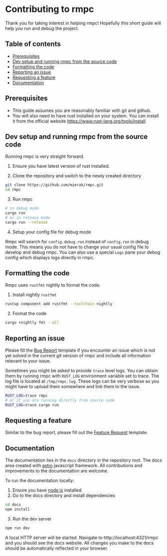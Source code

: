 # Contributing to rmpc

Thank you for taking interest in helping rmpc! Hopefully this short guide will help you run and 
debug the project.

## Table of contents

* [Prerequisites](#prerequisites)
* [Dev setup and running rmpc from the source code](#dev-setup-and-running-rmpc-from-the-source-code)
* [Formatting the code](#formatting-the-code)
* [Reporting an issue](#reporting-an-issue)
* [Requesting a feature](#requesting-a-feature)
* [Documentation](#documentation)

## Prerequisites

* This guide assumes you are reasonably familiar with git and github.
* You will also need to have rust installed on your system. You can install it from the official 
website https://www.rust-lang.org/tools/install

## Dev setup and running rmpc from the source code

Running rmpc is very straight forward.

1. Ensure you have latest version of rust installed.

2. Clone the repository and switch to the newly created directory
```bash
git clone https://github.com/mierak/rmpc.git
cd rmpc
```

3. Run rmpc 
```bash
# in debug mode
cargo run
# or in release mode
cargo run --release
```

4. Setup your config file for debug mode

Rmpc will search for `config.debug.ron` instead of `config.ron` in debug mode. This means you do 
not have to change your usual config file to develop and debug rmpc.
You can also use a special `Logs` pane your debug config which displays logs directly in rmpc.

## Formatting the code

Rmpc uses `rustfmt` nightly to format the code.
1. Install nightly `rustfmt`
```bash
rustup component add rustfmt --toolchain nightly
```
2. Format the code
```bash
cargo +nightly fmt --all
```

## Reporting an issue

Please fill the [Bug Report](https://github.com/mierak/rmpc/issues/new?template=bug.yml) template
if you encounter an issue which is not yet solved in the current git version of rmpc and include
all information relevant to your issue.

Sometimes you might be asked to provide `trace` level logs. You can obtain them by running rmpc
with `RUST_LOG` environment variable set to trace. The log file is located at `/tmp/rmpc.log`.
These logs can be very verbose so you might have to upload them somewhere and link them to the issue.
```bash
RUST_LOG=trace rmpc
# or if you are running directly from source code
RUST_LOG=trace cargo run
```

## Requesting a feature

Similar to the bug report, please fill out the [Feature Request](https://github.com/mierak/rmpc/issues/new?template=feature.yml)
template.

## Documentation

The documentation lies in the `docs` directory in the repository root. The docs area created with
[astro](https://astro.build/) javascript framework. All contributions and improvements to the
documentation are welcome.

To run the documentation locally:

1. Ensure you have [node.js](https://nodejs.org/en) installed.
2. Go to the docs directory and install dependencies
```bash
cd docs
npm install
```
3. Run the dev server
```bash
npm run dev
```

A local HTTP server will be started. Navigate to http://localhost:4321/rmpc and you should see the
docs website. All changes you make to the docs should be automatically reflected in your browser.

